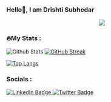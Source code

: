 ### Hello👋, I am Drishti Subhedar

<div id="header" align="center">
  <img src="https://i.pinimg.com/564x/e1/b4/97/e1b49777272df78881752cba915acf01.jpg"/>
</div>

### 🔥My Stats :
![Github Stats](https://github-readme-stats.vercel.app/api?username=drishtisubhedar&theme=highcontrast)
[![GitHub Streak](https://github-readme-streak-stats.herokuapp.com?user=drishtisubhedar&theme=highcontrast)](https://git.io/streak-stats)

[![Top Langs](https://github-readme-stats.vercel.app/api/top-langs/?username=drishtisubhedar&layout=compact&theme=vision-friendly-dark)](https://github.com/anuraghazra/github-readme-stats)

### Socials :
  <div id="badges">
  <a href="https://www.linkedin.com/in/drishti-subhedar-a364b8241/">
    <img src="https://img.shields.io/badge/LinkedIn-blue?style=for-the-badge&logo=linkedin&logoColor=white" alt="LinkedIn Badge"/>
  </a>
  <a href="https://twitter.com/DrishtiSubhedar">
    <img src="https://img.shields.io/badge/Twitter-blue?style=for-the-badge&logo=twitter&logoColor=white" alt="Twitter Badge"/>
  </a>
</div>
<!--
**drishtisubhedar/drishtisubhedar** is a ✨ _special_ ✨ repository because its `README.md` (this file) appears on your GitHub profile.

Here are some ideas to get you started:

- 🔭 I’m currently working on ...
- 🌱 I’m currently learning ...
- 👯 I’m looking to collaborate on ...
- 🤔 I’m looking for help with ...
- 💬 Ask me about ...
- 📫 How to reach me: ...
- 😄 Pronouns: ...
- ⚡ Fun fact: ...
-->
